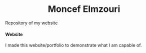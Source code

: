 <h1 align="center">Moncef Elmzouri</h1>

Repository of my website

#### Website

I made this website/portfolio to demonstrate what I am capable of.
